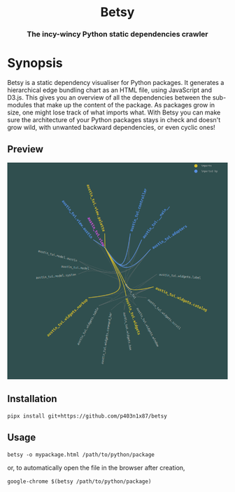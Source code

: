 <h1 align="center">Betsy</h1>

<h3 align="center">The incy-wincy Python static dependencies crawler</h3>


# Synopsis

Betsy is a static dependency visualiser for Python packages. It generates a
hierarchical edge bundling chart as an HTML file, using JavaScript and D3.js.
This gives you an overview of all the dependencies between the sub-modules that
make up the content of the package. As packages grow in size, one might lose
track of what imports what. With Betsy you can make sure the architecture of
your Python packages stays in check and doesn't grow wild, with unwanted
backward dependencies, or even cyclic ones!


## Preview

<p align="center">
    <img src="art/betsy.png"
         alt="Betsy in action" />
</p>


## Installation

~~~ console
pipx install git+https://github.com/p403n1x87/betsy
~~~


## Usage

~~~ console
betsy -o mypackage.html /path/to/python/package
~~~

or, to automatically open the file in the browser after creation,

~~~ console
google-chrome $(betsy /path/to/python/package)
~~~
